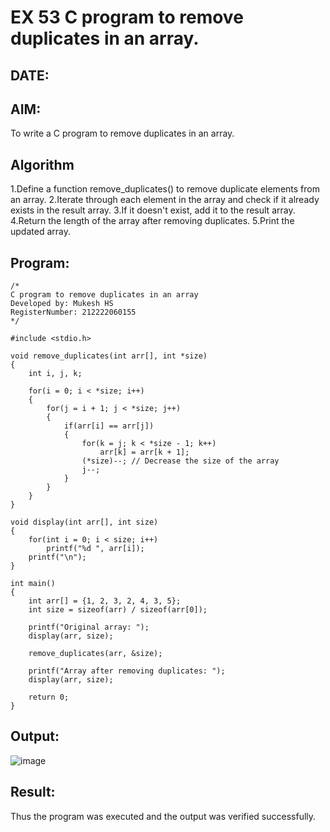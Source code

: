 # EX 53 C program to remove duplicates in an array.
## DATE:
## AIM:
To write a C program to remove duplicates in an array.

## Algorithm
1.Define a function remove_duplicates() to remove duplicate elements from an array.
2.Iterate through each element in the array and check if it already exists in the result array.
3.If it doesn't exist, add it to the result array.
4.Return the length of the array after removing duplicates.
5.Print the updated array.

## Program:
```
/*
C program to remove duplicates in an array
Developed by: Mukesh HS
RegisterNumber: 212222060155 
*/

#include <stdio.h>

void remove_duplicates(int arr[], int *size)
{
    int i, j, k;

    for(i = 0; i < *size; i++)
    {
        for(j = i + 1; j < *size; j++)
        {
            if(arr[i] == arr[j])
            {
                for(k = j; k < *size - 1; k++)
                    arr[k] = arr[k + 1];
                (*size)--; // Decrease the size of the array
                j--;
            }
        }
    }
}

void display(int arr[], int size)
{
    for(int i = 0; i < size; i++)
        printf("%d ", arr[i]);
    printf("\n");
}

int main()
{
    int arr[] = {1, 2, 3, 2, 4, 3, 5};
    int size = sizeof(arr) / sizeof(arr[0]);

    printf("Original array: ");
    display(arr, size);

    remove_duplicates(arr, &size);

    printf("Array after removing duplicates: ");
    display(arr, size);

    return 0;
}

```


## Output:
![image](https://github.com/user-attachments/assets/543856cc-9abf-4150-a4ad-9fb2903a01db)

## Result:
Thus the program was executed and the output was verified successfully.
